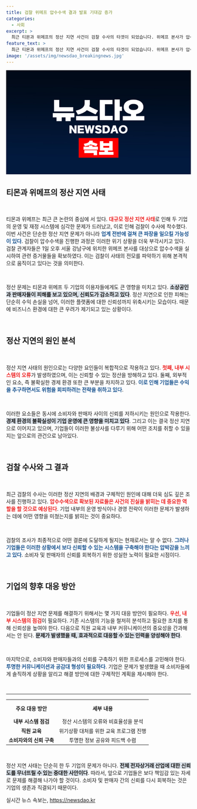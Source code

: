 ```yaml
---
title: 검찰 위메프 압수수색 결과 발표 기대감 증가
categories:
  - 사회
excerpt: >
  최근 티몬과 위메프의 정산 지연 사건이 검찰 수사의 타겟이 되었습니다. 위메프 본사가 압수수색을 받으며 긴장감이 고조되는 가운데, 사건의 전말이 궁금해집니다!
feature_text: >
  최근 티몬과 위메프의 정산 지연 사건이 검찰 수사의 타겟이 되었습니다. 위메프 본사가 압수수색을 받으며 긴장감이 고조되는 가운데, 사건의 전말이 궁금해집니다!
image: '/assets/img/newsdao_breakingnews.jpg'
---
```


<p><img src="/assets/img/newsdao_breakingnews.jpg" alt="flaretime 속보" /></p>

<h2 data-ke-size="size26">티몬과 위메프의 정산 지연 사태</h2>

<p data-ke-size="size16">&nbsp;</p>

<p>티몬과 위메프는 최근 큰 논란의 중심에 서 있다. <b><span style="color: #ee2323;">대규모 정산 지연 사태</span></b>로 인해 두 기업의 운영 및 재정 시스템에 심각한 문제가 드러났고, 이로 인해 검찰이 수사에 착수했다. 
이번 사건은 단순한 정산 지연 문제가 아니라 <b><span style="color: #1a5490;">업계 전반에 걸쳐 큰 파장을 일으킬 가능성이 있다</span></b>. 검찰이 압수수색을 진행한 과정은 이러한 위기 상황을 더욱 부각시키고 있다. 검찰 관계자들은 1일 오후 서울 강남구에 위치한 위메프 본사를 대상으로 압수수색을 실시하여 관련 증거물들을 확보하였다. 이는 검찰이 사태의 전모를 파악하기 위해 본격적으로 움직이고 있다는 것을 의미한다.</p>

<p data-ke-size="size16">&nbsp;</p>

<p>정산 문제는 티몬과 위메프 두 기업의 이용자들에게도 큰 영향을 미치고 있다. <b><span style="background-color: #21538527;">소상공인과 판매자들이 피해를 보고 있으며, 신뢰도가 감소하고 있다</span></b>. 정산 지연으로 인한 피해는 단순히 수익 손실을 넘어, 이러한 플랫폼에 대한 신뢰성까지 위축시키는 모습이다. 때문에 비즈니스 환경에 대한 큰 우려가 제기되고 있는 상황이다.</p>

<p data-ke-size="size16">&nbsp;</p>

<h2 data-ke-size="size26">정산 지연의 원인 분석</h2>

<p data-ke-size="size16">&nbsp;</p>

<p>정산 지연 사태의 원인으로는 다양한 요인들이 복합적으로 작용하고 있다. <b><span style="color: #ee2323;">첫째, 내부 시스템의 오류</span></b>가 발생하였으며, 이는 신뢰할 수 있는 정산을 방해하고 있다. 둘째, 외부적인 요소, 즉 불확실한 경제 환경 또한 큰 부분을 차지하고 있다. <b><span style="color: #1a5490;">이로 인해 기업들은 수익을 추구하면서도 위험을 회피하려는 전략을 취하고 있다</span></b>.</p>

<p data-ke-size="size16">&nbsp;</p>

<p>이러한 요소들은 동시에 소비자와 판매자 사이의 신뢰를 저하시키는 원인으로 작용한다. <b><span style="background-color: #21538527;">경제 환경의 불확실성이 기업 운영에 큰 영향을 미치고 있다</span></b>. 그리고 이는 결국 정산 지연으로 이어지고 있으며, 기업들이 이러한 불상사를 다루기 위해 어떤 조치를 취할 수 있을지는 앞으로의 관건으로 남아있다.</p>

<p data-ke-size="size16">&nbsp;</p>

<h2 data-ke-size="size26">검찰 수사와 그 결과</h2>

<p data-ke-size="size16">&nbsp;</p>

<p>최근 검찰의 수사는 이러한 정산 지연의 배경과 구체적인 원인에 대해 더욱 심도 깊은 조사를 진행하고 있다. <b><span style="color: #ee2323;">압수수색으로 확보된 자료들은 사건의 진실을 밝히는 데 중요한 역할을 할 것으로 예상된다</span></b>. 기업 내부의 운영 방식이나 경영 전략이 이러한 문제가 발생하는 데에 어떤 영향을 미쳤는지를 밝히는 것이 중요하다.</p>

<p data-ke-size="size16">&nbsp;</p>

<p>검찰의 조사가 최종적으로 어떤 결론에 도달하게 될지는 현재로서는 알 수 없다. <b><span style="color: #1a5490;">그러나 기업들은 이러한 상황에서 보다 신뢰할 수 있는 시스템을 구축해야 한다는 압박감을 느끼고 있다</span></b>. 소비자 및 판매자의 신뢰를 회복하기 위한 성실한 노력이 필요한 시점이다. </p>

<p data-ke-size="size16">&nbsp;</p>

<h2 data-ke-size="size26">기업의 향후 대응 방안</h2>

<p data-ke-size="size16">&nbsp;</p>

<p>기업들이 정산 지연 문제를 해결하기 위해서는 몇 가지 대응 방안이 필요하다. <b><span style="color: #ee2323;">우선, 내부 시스템의 점검</span></b>이 필요하다. 기존 시스템의 기능을 철저히 분석하고 필요한 조치를 통해 신뢰성을 높여야 한다. 다음으로 직원 교육과 내부 커뮤니케이션의 중요성을 간과해서는 안 된다. <b><span style="background-color: #21538527;">문제가 발생했을 때, 효과적으로 대응할 수 있는 인력을 양성해야 한다</span></b>.</p>

<p data-ke-size="size16">&nbsp;</p>

<p>마지막으로, 소비자와 판매자들과의 신뢰를 구축하기 위한 프로세스를 고민해야 한다. <b><span style="color: #1a5490;">투명한 커뮤니케이션과 공감대 형성이 필요하다</span></b>. 기업은 문제가 발생했을 때 소비자들에게 솔직하게 상황을 알리고 해결 방안에 대한 구체적인 계획을 제시해야 한다.</p>

<p data-ke-size="size16">&nbsp;</p>

<hr>

<table style="width: 100%;">
    <tr>
        <th style="text-align: center; height: 40px;"><b>주요 대응 방안</b></th>
        <th style="text-align: center; height: 40px;"><b>세부 내용</b></th>
    </tr>
    <tr>
        <td style="text-align: center; height: 17px;"><b>내부 시스템 점검</b></td>
        <td style="text-align: center; height: 17px;">정산 시스템의 오류와 비효율성을 분석</td>
    </tr>
    <tr>
        <td style="text-align: center; height: 17px;"><b>직원 교육</b></td>
        <td style="text-align: center; height: 17px;">위기상황 대처를 위한 교육 프로그램 진행</td>
    </tr>
    <tr>
        <td style="text-align: center; height: 17px;"><b>소비자와의 신뢰 구축</b></td>
        <td style="text-align: center; height: 17px;">투명한 정보 공유와 피드백 수렴</td>
    </tr>
</table>

<p data-ke-size="size16">&nbsp;</p>

<p>정산 지연 사태는 단순히 한 두 기업의 문제가 아니다. <b><span style="background-color: #21538527;">전체 전자상거래 산업에 대한 신뢰도를 무너뜨릴 수 있는 중대한 사안이다</span></b>. 따라서, 앞으로 기업들은 보다 책임감 있는 자세로 문제를 해결해 나가야 할 것이다. 소비자 및 판매자 간의 신뢰를 다시 회복하는 것은 기업의 생존과 직결되기 때문이다.</p>
실시간 뉴스 속보는, <a href="https://newsdao.kr" rel="dofollow">https://newsdao.kr</a>


